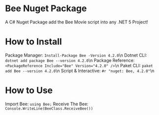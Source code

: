 # Bee Nuget Package
A C# Nuget Package add the Bee Movie script into any .NET 5 Project!

# How to Install
Package Manager: `Install-Package Bee -Version 4.2.0`\n
Dotnet CLI: `dotnet add package Bee --version 4.2.0`\n
Package Reference: `<PackageReference Include="Bee" Version="4.2.0" />`\n
Paket CLI: `paket add Bee --version 4.2.0`\n
Script & Interactive: `#r "nuget: Bee, 4.2.0"`\n

# How to Use
Import Bee: `using Bee;`
Receive The Bee: `Console.WriteLine(BeeClass.ReceiveBee())`
